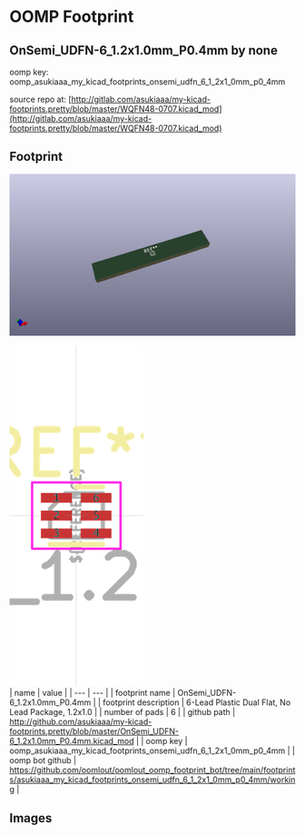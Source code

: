 # OOMP Footprint  
## OnSemi_UDFN-6_1.2x1.0mm_P0.4mm  by none  
  
oomp key: oomp_asukiaaa_my_kicad_footprints_onsemi_udfn_6_1_2x1_0mm_p0_4mm  
  
source repo at: [http://gitlab.com/asukiaaa/my-kicad-footprints.pretty/blob/master/WQFN48-0707.kicad_mod](http://gitlab.com/asukiaaa/my-kicad-footprints.pretty/blob/master/WQFN48-0707.kicad_mod)  
## Footprint  
  
[![working_kicad_pcb_3d.png](working_kicad_pcb_3d_600.png)](working_kicad_pcb_3d.png)  
  
[![working.png](working_600.png)](working.png)  
| name | value | 
| --- | --- | 
| footprint name | OnSemi_UDFN-6_1.2x1.0mm_P0.4mm | 
| footprint description | 6-Lead Plastic Dual Flat, No Lead Package, 1.2x1.0 | 
| number of pads | 6 | 
| github path | http://github.com/asukiaaa/my-kicad-footprints.pretty/blob/master/OnSemi_UDFN-6_1.2x1.0mm_P0.4mm.kicad_mod | 
| oomp key | oomp_asukiaaa_my_kicad_footprints_onsemi_udfn_6_1_2x1_0mm_p0_4mm | 
| oomp bot github | https://github.com/oomlout/oomlout_oomp_footprint_bot/tree/main/footprints/asukiaaa_my_kicad_footprints_onsemi_udfn_6_1_2x1_0mm_p0_4mm/working | 
## Images  
